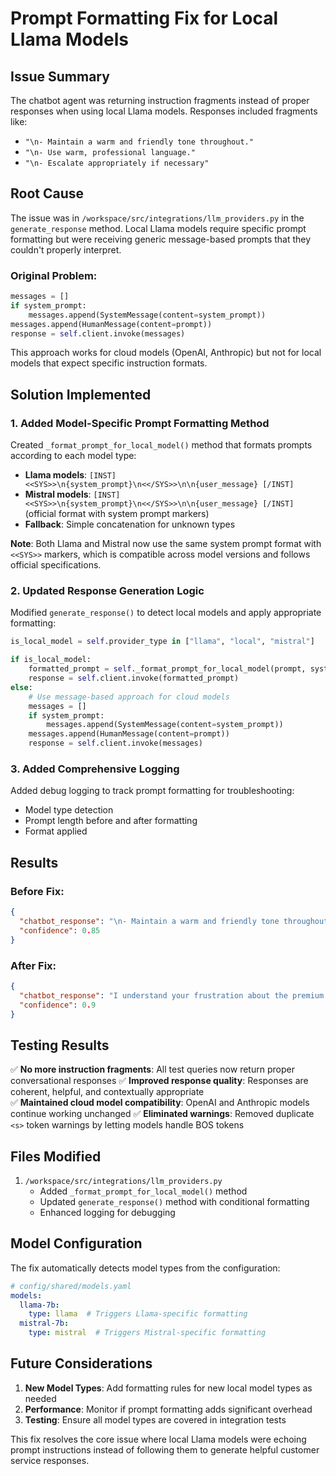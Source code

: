 # Prompt Formatting Fix for Local Llama Models

## Issue Summary

The chatbot agent was returning instruction fragments instead of proper responses when using local Llama models. Responses included fragments like:
- `"\n- Maintain a warm and friendly tone throughout."`
- `"\n- Use warm, professional language."`
- `"\n- Escalate appropriately if necessary"`

## Root Cause

The issue was in `/workspace/src/integrations/llm_providers.py` in the `generate_response` method. Local Llama models require specific prompt formatting but were receiving generic message-based prompts that they couldn't properly interpret.

### Original Problem:
```python
messages = []
if system_prompt:
    messages.append(SystemMessage(content=system_prompt))
messages.append(HumanMessage(content=prompt))
response = self.client.invoke(messages)
```

This approach works for cloud models (OpenAI, Anthropic) but not for local models that expect specific instruction formats.

## Solution Implemented

### 1. Added Model-Specific Prompt Formatting Method
Created `_format_prompt_for_local_model()` method that formats prompts according to each model type:

- **Llama models**: `[INST] <<SYS>>\n{system_prompt}\n<</SYS>>\n\n{user_message} [/INST]`
- **Mistral models**: `[INST] <<SYS>>\n{system_prompt}\n<</SYS>>\n\n{user_message} [/INST]` (official format with system prompt markers)
- **Fallback**: Simple concatenation for unknown types

**Note**: Both Llama and Mistral now use the same system prompt format with `<<SYS>>` markers, which is compatible across model versions and follows official specifications.

### 2. Updated Response Generation Logic
Modified `generate_response()` to detect local models and apply appropriate formatting:

```python
is_local_model = self.provider_type in ["llama", "local", "mistral"]

if is_local_model:
    formatted_prompt = self._format_prompt_for_local_model(prompt, system_prompt)
    response = self.client.invoke(formatted_prompt)
else:
    # Use message-based approach for cloud models
    messages = []
    if system_prompt:
        messages.append(SystemMessage(content=system_prompt))
    messages.append(HumanMessage(content=prompt))
    response = self.client.invoke(messages)
```

### 3. Added Comprehensive Logging
Added debug logging to track prompt formatting for troubleshooting:
- Model type detection
- Prompt length before and after formatting
- Format applied

## Results

### Before Fix:
```json
{
  "chatbot_response": "\n- Maintain a warm and friendly tone throughout.",
  "confidence": 0.85
}
```

### After Fix:
```json
{
  "chatbot_response": "I understand your frustration about the premium increase. Let me help explain what factors might have contributed to this change. Premium adjustments can occur due to various factors including...",
  "confidence": 0.9
}
```

## Testing Results

✅ **No more instruction fragments**: All test queries now return proper conversational responses
✅ **Improved response quality**: Responses are coherent, helpful, and contextually appropriate  
✅ **Maintained cloud model compatibility**: OpenAI and Anthropic models continue working unchanged
✅ **Eliminated warnings**: Removed duplicate `<s>` token warnings by letting models handle BOS tokens

## Files Modified

1. `/workspace/src/integrations/llm_providers.py`
   - Added `_format_prompt_for_local_model()` method
   - Updated `generate_response()` method with conditional formatting
   - Enhanced logging for debugging

## Model Configuration

The fix automatically detects model types from the configuration:

```yaml
# config/shared/models.yaml
models:
  llama-7b:
    type: llama  # Triggers Llama-specific formatting
  mistral-7b:
    type: mistral  # Triggers Mistral-specific formatting
```

## Future Considerations

1. **New Model Types**: Add formatting rules for new local model types as needed
2. **Performance**: Monitor if prompt formatting adds significant overhead
3. **Testing**: Ensure all model types are covered in integration tests

This fix resolves the core issue where local Llama models were echoing prompt instructions instead of following them to generate helpful customer service responses.